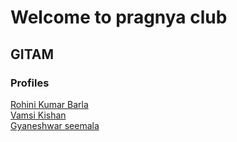 # Welcome to pragnya club

## GITAM

### Profiles

[Rohini Kumar Barla](rohinibarla)    
[Vamsi Kishan](nrajana)     
[Gyaneshwar seemala](gseemala)  